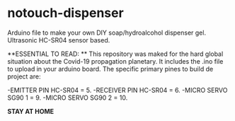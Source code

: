 # notouch-dispenser
Arduino file to make your own DIY soap/hydroalcohol dispenser gel. Ultrasonic HC-SR04 sensor based. 

**ESSENTIAL TO READ: **
This repository was maked for the hard global situation about the Covid-19 propagation planetary.
It includes the .ino file to upload in your arduino board.
The specific primary pines to build de project are:

-EMITTER PIN HC-SR04 = 5.
-RECEIVER PIN HC-SR04 = 6.
-MICRO SERVO SG90 1 = 9.
-MICRO SERVO SG90 2 = 10.

**STAY AT HOME**
